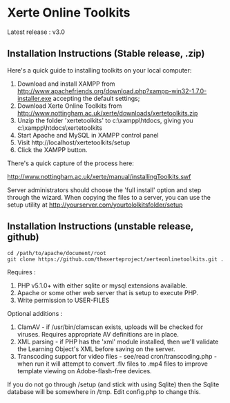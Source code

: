 Xerte Online Toolkits
=====================

Latest release : v3.0


Installation Instructions (Stable release, .zip)
------------------------------------------------


Here's a quick guide to installing toolkits on your local computer:

 1. Download and install XAMPP from http://www.apachefriends.org/download.php?xampp-win32-1.7.0-installer.exe accepting the default settings;
 2. Download Xerte Online Toolkits from http://www.nottingham.ac.uk/xerte/downloads/xertetoolkits.zip
 3. Unzip the folder 'xertetoolkits' to c:\xampp\htdocs\, giving you c:\xampp\htdocs\xertetoolkits
 4. Start Apache and MySQL in XAMPP control panel
 5. Visit http://localhost/xertetoolkits/setup
 6. Click the XAMPP button.

There's a quick capture of the process here:

http://www.nottingham.ac.uk/xerte/manual/installingToolkits.swf


Server administrators should choose the 'full install' option and step through the wizard. When copying the files to a server, you can use the setup utility at http://yourserver.com/yourtololkitsfolder/setup


Installation Instructions (unstable release, github)
--------------------------------------------------

```
cd /path/to/apache/document/root
git clone https://github.com/thexerteproject/xerteonlinetoolkits.git .
```

Requires :

 1. PHP v5.1.0+ with either sqlite or mysql extensions available.
 2. Apache or some other web server that is setup to execute PHP.
 3. Write permission to USER-FILES

Optional additions :

 1. ClamAV - if /usr/bin/clamscan exists, uploads will be checked for viruses. Requires appropriate AV definitions are in place.
 2. XML parsing - if PHP has the 'xml' module installed, then we'll validate the Learning Object's XML before saving on the server.
 3. Transcoding support for video files - see/read cron/transcoding.php - when run it will attempt to convert .flv files to .mp4 files to improve template viewing on Adobe-flash-free devices.


If you do not go through /setup (and stick with using Sqlite) then the Sqlite database will be somewhere in /tmp. 
Edit config.php to change this.
